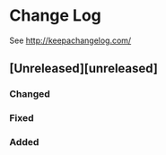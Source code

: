 # Change Log
See http://keepachangelog.com/

## [Unreleased][unreleased]
### Changed

### Fixed

### Added
